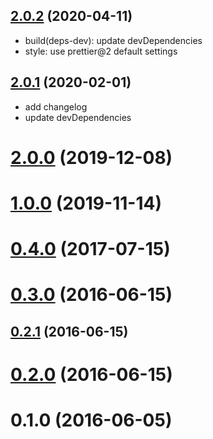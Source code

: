 ## [2.0.2](https://github.com/bouzuya/beater-reporter/compare/v2.0.1...v2.0.2) (2020-04-11)

* build(deps-dev): update devDependencies
* style: use prettier@2 default settings



## [2.0.1](https://github.com/bouzuya/beater-reporter/compare/v2.0.0...v2.0.1) (2020-02-01)

* add changelog
* update devDependencies

# [2.0.0](https://github.com/bouzuya/beater-reporter/compare/v1.0.0...v2.0.0) (2019-12-08)



# [1.0.0](https://github.com/bouzuya/beater-reporter/compare/0.4.0...v1.0.0) (2019-11-14)



# [0.4.0](https://github.com/bouzuya/beater-reporter/compare/0.3.0...0.4.0) (2017-07-15)



# [0.3.0](https://github.com/bouzuya/beater-reporter/compare/0.2.1...0.3.0) (2016-06-15)



## [0.2.1](https://github.com/bouzuya/beater-reporter/compare/0.2.0...0.2.1) (2016-06-15)



# [0.2.0](https://github.com/bouzuya/beater-reporter/compare/0.1.0...0.2.0) (2016-06-15)



# 0.1.0 (2016-06-05)



